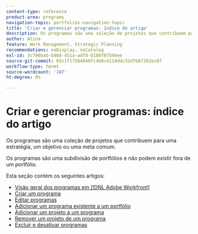 ```yaml
---
content-type: reference
product-area: programs
navigation-topic: portfolios-navigation-topic
title: 'Criar e gerenciar programas: índice do artigo'
description: Os programas são uma coleção de projetos que contribuem para uma estratégia, um objetivo ou uma meta comum. Os programas são uma subdivisão de portfólios e não podem existir fora de um portfólio.
author: Alina
feature: Work Management, Strategic Planning
recommendations: noDisplay, noCatalog
exl-id: 3c796bab-b468-451a-adf8-8180f67546ee
source-git-commit: 03c1f17504846fc4b8c4114ddc32df687281bc07
workflow-type: tm+mt
source-wordcount: '107'
ht-degree: 0%

---
```


# Criar e gerenciar programas: índice do artigo

Os programas são uma coleção de projetos que contribuem para uma estratégia, um objetivo ou uma meta comum.

Os programas são uma subdivisão de portfólios e não podem existir fora de um portfólio.

Esta seção contém os seguintes artigos:

* [Visão geral dos programas em [!DNL Adobe Workfront]](/help/quicksilver/manage-work/portfolios/create-and-manage-programs/programs-overview.md)
* [Criar um programa](../../../manage-work/portfolios/create-and-manage-programs/create-program.md)
* [Editar programas](../../../manage-work/portfolios/create-and-manage-programs/edit-programs.md)
* [Adicionar um programa existente a um portfólio](../../../manage-work/portfolios/create-and-manage-programs/move-program.md)
* [Adicionar um projeto a um programa](../../../manage-work/portfolios/create-and-manage-programs/add-project-to-program.md)
* [Remover um projeto de um programa](../../../manage-work/portfolios/create-and-manage-programs/remove-project-from-program.md)
* [Excluir e desativar programas](/help/quicksilver/manage-work/portfolios/create-and-manage-programs/delete-and-deactivate-programs.md)
